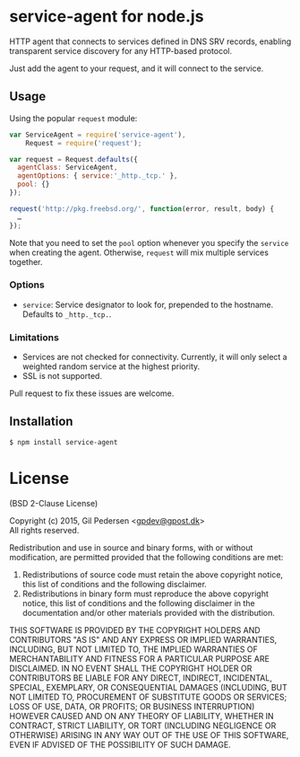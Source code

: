 # service-agent for node.js

HTTP agent that connects to services defined in DNS SRV records, enabling transparent service discovery for any HTTP-based protocol.

Just add the agent to your request, and it will connect to the service.

## Usage

Using the popular `request` module:

```javascript
var ServiceAgent = require('service-agent'),
    Request = require('request');

var request = Request.defaults({
  agentClass: ServiceAgent,
  agentOptions: { service:'_http._tcp.' },
  pool: {}
});

request('http://pkg.freebsd.org/', function(error, result, body) {
  …
});
```

Note that you need to set the `pool` option whenever you specify the `service` when creating the agent. Otherwise, `request` will mix multiple services together.

### Options

 * `service`: Service designator to look for, prepended to the hostname. Defaults to `_http._tcp.`.

### Limitations

 * Services are not checked for connectivity. Currently, it will only select a weighted random service at the highest priority.
 * SSL is not supported.

Pull request to fix these issues are welcome.

## Installation

```sh
$ npm install service-agent
```

# License
(BSD 2-Clause License)

Copyright (c) 2015, Gil Pedersen &lt;gpdev@gpost.dk&gt;  
All rights reserved.

Redistribution and use in source and binary forms, with or without modification, are permitted provided that the following conditions are met: 

1. Redistributions of source code must retain the above copyright notice, this list of conditions and the following disclaimer. 
2. Redistributions in binary form must reproduce the above copyright notice, this list of conditions and the following disclaimer in the documentation and/or other materials provided with the distribution. 

THIS SOFTWARE IS PROVIDED BY THE COPYRIGHT HOLDERS AND CONTRIBUTORS "AS IS" AND ANY EXPRESS OR IMPLIED WARRANTIES, INCLUDING, BUT NOT LIMITED TO, THE IMPLIED WARRANTIES OF MERCHANTABILITY AND FITNESS FOR A PARTICULAR PURPOSE ARE DISCLAIMED. IN NO EVENT SHALL THE COPYRIGHT HOLDER OR CONTRIBUTORS BE LIABLE FOR ANY DIRECT, INDIRECT, INCIDENTAL, SPECIAL, EXEMPLARY, OR CONSEQUENTIAL DAMAGES (INCLUDING, BUT NOT LIMITED TO, PROCUREMENT OF SUBSTITUTE GOODS OR SERVICES; LOSS OF USE, DATA, OR PROFITS; OR BUSINESS INTERRUPTION) HOWEVER CAUSED AND ON ANY THEORY OF LIABILITY, WHETHER IN CONTRACT, STRICT LIABILITY, OR TORT (INCLUDING NEGLIGENCE OR OTHERWISE) ARISING IN ANY WAY OUT OF THE USE OF THIS SOFTWARE, EVEN IF ADVISED OF THE POSSIBILITY OF SUCH DAMAGE.